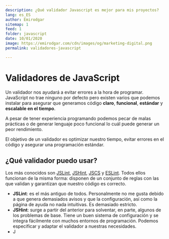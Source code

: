 ```yaml
---
description: ¿Qué validador Javascript es mejor para mis proyectos?
lang: es_ES
author: Emirodgar
sitemap: 1
feed: 1
folder: javascript
date: 10/01/2020
image: https://emirodgar.com/cdn/images/og/marketing-digital.png
permalink: validadores-javascript

---
```


# Validadores de JavaScript

Un validador nos ayudará a evitar errores a la hora de programar. JavaScript no trae ninguno por defecto pero existen varios que podemos instalar para asegurar que generamos código **claro**, **funcional**, **estándar** y **escalable en el tiempo**.

A pesar de tener experiencia programando podemos pecar de malas prácticas o de generar lenguaje poco funcional lo cuál puede generar un peor rendimiento. 

El objetivo de un validador es optimizar nuestro tiempo, evitar errores en el código y asegurar una programación estándar.

## ¿Qué validador puedo usar?

Los más conocidos son [JSLint](http://www.jslint.com/), [JSHint](http://jshint.com/), [JSCS](http://jscs.info/) y [ESLint](http://eslint.org/). Todos ellos funcionan de la misma forma: disponen de un conjunto de reglas con las que validan y garantizan que nuestro código es correcto.

- **JSLint**: es el más antiguo de todos. Personalmente no me gusta debido a que genera demasiados avisos y que la configuración, así como la página de ayuda no nada intuitivas. Es demasiado estricto.
- **JSHint**: surge a partir del anterior para solventar, en parte, algunos de los problemas de base. Tiene un buen sistema de configuración y se integra fácilmente con muchos entornos de programación. Podemos especificar y adaptar el validador a nuestras necesidades. 
- J
<!--stackedit_data:
eyJoaXN0b3J5IjpbLTE0NDQ3ODk2MzksMTE3Njk5OTU4XX0=
-->